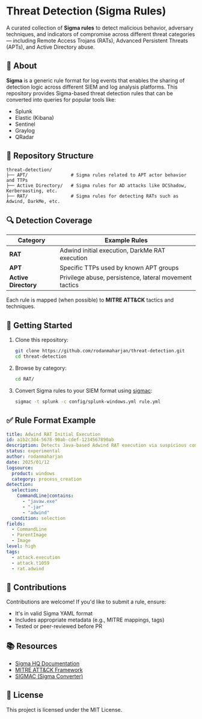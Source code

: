 # Threat Detection (Sigma Rules)

A curated collection of **Sigma rules** to detect malicious behavior, adversary techniques, and indicators of compromise across different threat categories — including Remote Access Trojans (RATs), Advanced Persistent Threats (APTs), and Active Directory abuse.

## 📌 About

**Sigma** is a generic rule format for log events that enables the sharing of detection logic across different SIEM and log analysis platforms. This repository provides Sigma-based threat detection rules that can be converted into queries for popular tools like:

* Splunk
* Elastic (Kibana)
* Sentinel
* Graylog
* QRadar

## 📁 Repository Structure

```
threat-detection/
├── APT/                # Sigma rules related to APT actor behavior and TTPs
├── Active Directory/   # Sigma rules for AD attacks like DCShadow, Kerberoasting, etc.
├── RAT/                # Sigma rules for detecting RATs such as Adwind, DarkMe, etc.
```

## 🔍 Detection Coverage

| Category             | Example Rules                                          |
| -------------------- | ------------------------------------------------------ |
| **RAT**              | Adwind initial execution, DarkMe RAT execution         |
| **APT**              | Specific TTPs used by known APT groups                 |
| **Active Directory** | Privilege abuse, persistence, lateral movement tactics |

Each rule is mapped (when possible) to **MITRE ATT\&CK** tactics and techniques.

## 🚀 Getting Started

1. Clone this repository:

   ```bash
   git clone https://github.com/rodanmaharjan/threat-detection.git
   cd threat-detection
   ```

2. Browse by category:

   ```bash
   cd RAT/
   ```

3. Convert Sigma rules to your SIEM format using [sigmac](https://github.com/SigmaHQ/sigma):

   ```bash
   sigmac -t splunk -c config/splunk-windows.yml rule.yml
   ```

## ✅ Rule Format Example

```yaml
title: Adwind RAT Initial Execution
id: a1b2c3d4-5678-90ab-cdef-1234567890ab
description: Detects Java-based Adwind RAT execution via suspicious command-line usage.
status: experimental
author: rodanmaharjan
date: 2025/01/12
logsource:
  product: windows
  category: process_creation
detection:
  selection:
    CommandLine|contains:
      - "javaw.exe"
      - "-jar"
      - "adwind"
  condition: selection
fields:
  - CommandLine
  - ParentImage
  - Image
level: high
tags:
  - attack.execution
  - attack.t1059
  - rat.adwind
```

## 👥 Contributions

Contributions are welcome! If you'd like to submit a rule, ensure:

* It's in valid Sigma YAML format
* Includes appropriate metadata (e.g., MITRE mappings, tags)
* Tested or peer-reviewed before PR

## 📚 Resources

* [Sigma HQ Documentation](https://github.com/SigmaHQ/sigma)
* [MITRE ATT\&CK Framework](https://attack.mitre.org/)
* [SIGMAC (Sigma Converter)](https://github.com/SigmaHQ/sigmac)

## 📜 License

This project is licensed under the MIT License.


